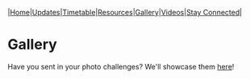 |[Home](https://dallam1.github.io/)|[Updates](https://dallam1.github.io/updates)|[Timetable](https://dallam1.github.io/timetable)|[Resources](https://dallam1.github.io/resources)|[Gallery](https://dallam1.github.io/gallery)|[Videos](https://dallam1.github.io/videos)|[Stay Connected](https://dallam1.github.io/stayconnected)|

# Gallery

Have you sent in your photo challenges? We'll showcase them [here](https://jstrieb.github.io/link-lock/#eyJ2IjoiMC4wLjEiLCJlIjoiUjlyYUEydEJTVkxvV25QNVVMYUxieXZoM3hSL051bVRRZXQweVlFRUdyN3djNDA0MVFMMTFuR0FudEFBWERrSnFMZHdnNEU9IiwiaSI6ImJSaFJHdytrd2dkZnV5Y1oifQ==)!
